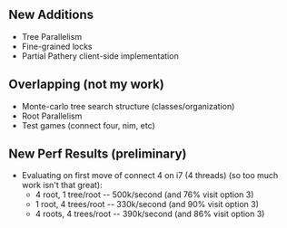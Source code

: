 New Additions
---------------

* Tree Parallelism
* Fine-grained locks
* Partial Pathery client-side implementation


Overlapping (not my work)
-------------

* Monte-carlo tree search structure (classes/organization)
* Root Parallelism
* Test games (connect four, nim, etc)

New Perf Results (preliminary)
----------------

* Evaluating on first move of connect 4 on i7 (4 threads) (so too much work isn't that great):
  * 4 root, 1 tree/root --  500k/second (and 76% visit option 3)
  * 1 root, 4 trees/root -- 330k/second (and 90% visit option 3)
  * 4 roots, 4 trees/root -- 390k/second (and 86% visit option 3)
